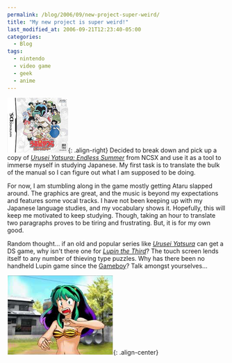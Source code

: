 ```yaml
---
permalink: /blog/2006/09/new-project-super-weird/
title: "My new project is super weird!"
last_modified_at: 2006-09-21T12:23:40-05:00
categories:
  - Blog
tags:
  - nintendo
  - video game
  - geek
  - anime
---
```


![Urusei Yatsura: Endless Summer](/assets/images/uy-ds-01.jpg){: .align-right}
Decided to break down and pick up a copy of _[Urusei Yatsura: Endless Summer](http://www.ncsxshop.com/cgi-bin/shop/NTR-P-AURJ.html)_
from NCSX and use it as a tool to immerse myself in studying Japanese. My first task is to translate the bulk of the
manual so I can figure out what I am supposed to be doing.

For now, I am stumbling along in the game mostly getting Ataru slapped around. The graphics are great, and the music is
beyond my expectations and features some vocal tracks. I have not been keeping up with my Japanese language studies, and
my vocabulary shows it. Hopefully, this will keep me motivated to keep studying. Though, taking an hour to translate two
paragraphs proves to be tiring and frustrating. But, it is for my own good.

Random thought... if an old and popular series like _[Urusei Yatsura](http://furinkan.com/uy/)_ can get a DS game, why
isn't there one for _[Lupin the Third](http://www.lupinencyclopedia.com/)_? The touch screen lends itself to any number
of thieving type puzzles. Why has there been no handheld Lupin game since the [Gameboy](https://www.lupinencyclopedia.com/games/nintendo/gameboy/sd-lupin-iii-kinko-yaburi-daisakusen)?
Talk amongst yourselves...

![Lum](/assets/images/uy-ds-02.jpg){: .align-center}